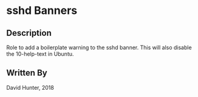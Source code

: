 # sshd Banners

## Description

Role to add a boilerplate warning to the sshd banner.  This will also disable the 10-help-text in Ubuntu. 

## Written By
David Hunter, 2018
